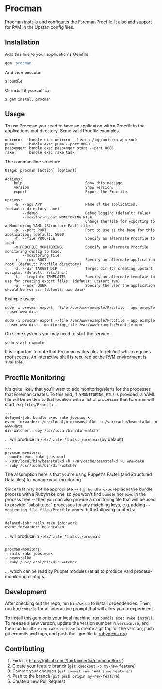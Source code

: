# Procman

Procman installs and configures the Foreman Procfile. It also add support for RVM in the Upstart config files.

## Installation

Add this line to your application's Gemfile:

```ruby
gem 'procman'
```

And then execute:

    $ bundle

Or install it yourself as:

    $ gem install procman

## Usage

To use Procman you need to have an application with a Procfile in the applications root directory. Some valid Procfile examples.

    unicorn:   bundle exec unicorn --listen /tmp/unicorn-app.sock
    puma:      bundle exec puma --port 8080
    passenger: bundle exec passenger start --port 8080
    rake:      bundle exec rake task

The commandline structure.

    Usage: procman [action] [options]

    Actions:
        help                             Show this message.
        version                          Show version.
        export                           Export the Procfile.

    Options:
        -a, --app APP                    Name of the application. (default: directory name)
            --debug                      Debug logging (default: false)
            --monitoring_out MONITORING_FILE
                                         Change the file for exporting to a Monitoring YAML (Structure Fact) file.
        -p, --port PORT                  Port to use as the base for this application. (default: 5000)
        -f, --file PROCFILE              Specify an alternate Procfile to load.
        -m PROCFILE_MONITORING,          Specify an alternate Procfile monitoring config to load.
            --monitoring_file
        -r, --root ROOT                  Specify an alternate application root. (default: Procfile directory)
        -d, --dir TARGET_DIR             Target dir for creating upstart scripts. (default: /etc/init)
        -t, --template TEMPLATES         Specify an alternate template to use for creating export files. (default: upstart_rvm)
        -u, --user USER                  Specify the user the application should be run as. (default: www-data)

Example usage.

    sudo -i procman export --file /var/www/example/Procfile --app example --user www-data

    sudo -i procman export --file /var/www/example/Procfile --app example --user www-data --monitoring_file /var/www/example/Procfile.mon

On some systems you may need to start the service.

    sudo start example

It is important to note that Procman writes files to /etc/init which requires root access. An interactive shell is required so the RVM environment is available.

## Procfile Monitoring

It's quite likely that you'll want to add monitoring/alerts for the processes that Foreman creates.
To this end, if a `MONITORING_FILE` is provided, a YAML file will be written to that location with a
list of processes that Foreman will start, e.g `files/Procfile`:

    ---
    delayed-job: bundle exec rake jobs:work
    event-forwarder: /usr/local/bin/beanstalkd -b /var/cache/beanstalkd -u www-data
    dir-watcher: ruby /usr/local/bin/dir-watcher

... will produce in `/etc/facter/facts.d/procman` (by default):

    ---
    procman-monitors:
    - bundle exec rake jobs:work
    - /usr/local/bin/beanstalkd -b /var/cache/beanstalkd -u www-data
    - ruby /usr/local/bin/dir-watcher

The assumption here is that you're using Puppet's Facter (and Structured Data files) to manage your
monitoring.

Since that may not be appropriate -- e.g. `bundle exec` replaces the bundle process with a Ruby/rake
one, so you won't find `bundle` nor `exec` in the process tree -- then you can also provide a monitoring
file that will be used to provide "substituted" processes for any matching keys, e.g. adding
`--monitoring_file files/Procfile.mon` with the following contents:

    ---
    delayed-job: rails rake jobs:work
    event-forwarder: beanstalkd

... will produce in `/etc/facter/facts.d/procman`:

    ---
    procman-monitors:
    - rails rake jobs:work
    - beanstalkd
    - ruby /usr/local/bin/dir-watcher

... which can be read by Puppet modules (et al) to produce valid process-monitoring config's.

## Development

After checking out the repo, run `bin/setup` to install dependencies. Then, run `bin/console` for an interactive prompt that will allow you to experiment.

To install this gem onto your local machine, run `bundle exec rake install`. To release a new version, update the version number in `version.rb`, and then run `bundle exec rake release` to create a git tag for the version, push git commits and tags, and push the `.gem` file to [rubygems.org](https://rubygems.org).

## Contributing

1. Fork it ( https://github.com/fairfaxmedia/procman/fork )
2. Create your feature branch (`git checkout -b my-new-feature`)
3. Commit your changes (`git commit -am 'Add some feature'`)
4. Push to the branch (`git push origin my-new-feature`)
5. Create a new Pull Request
